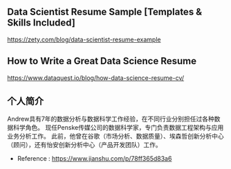 ## Data Scientist Resume Sample [Templates & Skills Included]
https://zety.com/blog/data-scientist-resume-example

## How to Write a Great Data Science Resume
https://www.dataquest.io/blog/how-data-science-resume-cv/

## 个人简介
Andrew具有7年的数据分析与数据科学工作经验，在不同行业分别担任过各种数据科学角色。
现任Penske传媒公司的数据科学家，专门负责数据工程架构与应用业务分析工作。
此前，他曾在谷歌（市场分析、数据质量）、埃森哲创新分析中心（顾问），还有怡安创新分析中心（产品开发团队）工作。
- Reference : https://www.jianshu.com/p/78ff365d83a6
